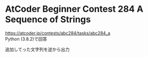 # AtCoder Beginner Contest 284 A Sequence of Strings  
https://atcoder.jp/contests/abc284/tasks/abc284_a  
Python (3.8.2)で回答  

追加してった文字列を逆から出力

